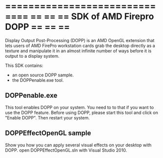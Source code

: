 
==============================
==                          ==
== SDK of AMD Firepro DOPP  ==
==                          ==
==============================

Display Output Post-Processing (DOPP) is an AMD OpenGL extension 
that lets users of AMD FirePro workstation cards grab the desktop directly 
as a texture and manipulate it in an almost infinite number of ways 
before it is output to a display system. 

This SDK contains:
- an open source DOPP sample.
- the DOPPenable.exe tool.


DOPPenable.exe
---------------
This tool enables DOPP on your system. You need to to that if you want to use the DOPP feature.
Before using DOPP, please start this tool and click on "Enable DOPP". 
Then restart your system.


DOPPEffectOpenGL sample
---------------------------
Show you how you can apply several visual effects on your desktop with DOPP.
open DOPPEffectOpenGL.sln with Visual Studio 2010.






